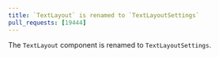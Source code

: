 ```yaml
---
title: `TextLayout` is renamed to `TextLayoutSettings`
pull_requests: [19444]
---
```


The `TextLayout` component is renamed to `TextLayoutSettings`.


